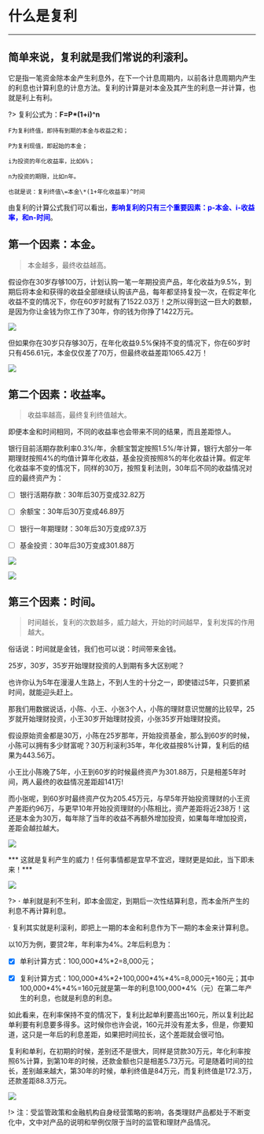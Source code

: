 # 什么是复利

---

## **简单来说，复利就是我们常说的利滚利。**

它是指一笔资金除本金产生利息外，在下一个计息周期内，以前各计息周期内产生的利息也计算利息的计息方法。复利的计算是对本金及其产生的利息一并计算，也就是利上有利。

?> 复利公式为：**F=P\*(1+i)^n**

```
F为复利终值，即持有到期的本金与收益之和；

P为复利现值，即起始的本金；

i为投资的年化收益率，比如6%；

n为投资的期限，比如n年。

也就是说：复利终值\=本金\*(1+年化收益率)^时间 
```

由复利的计算公式我们可以看出，<b><font color="blue">影响复利的只有三个重要因素：p-本金、i-收益率，和n-时间</font></b>。

## **第一个因素：本金。**

> 本金越多，最终收益越高。

假设你在30岁存够100万，计划认购一笔一年期投资产品，年化收益为9.5%，到期后将本金和获得的收益全部继续认购该产品，每年都坚持复投一次，在假定年化收益不变的情况下，你在60岁时就有了1522.03万！之所以得到这一巨大的数额，是因为你让金钱为你工作了30年，你的钱为你挣了1422万元。

![](https://pics5.baidu.com/feed/b17eca8065380cd7d1e0785f8c81a0385b8281d3.jpeg@f_auto?token=8cea4699effa789a6a13ce59af7ceb3e)

但如果你在30岁只存够30万，在年化收益9.5%保持不变的情况下，你在60岁时只有456.61元，本金仅仅差了70万，但最终收益差距1065.42万！

![](https://pics1.baidu.com/feed/d1a20cf431adcbefcc3fcf5f846a23d1a2cc9fb5.jpeg@f_auto?token=730f5005f17c062d1bf100eeddf16d51)

## **第二个因素：收益率。**
> 收益率越高，最终复利终值越大。

即便本金和时间相同，不同的收益率也会带来不同的结果，而且差距惊人。

银行目前活期存款利率0.3%/年，余额宝暂定按照1.5%/年计算，银行大部分一年期理财按照4%的均值计算年化收益，基金投资按照8%的年化收益计算。假定年化收益率不变的情况下，同样的30万，按照复利法则，30年后不同的收益情况对应的最终资产为：

- [ ] 银行活期存款：30年后30万变成32.82万

- [ ] 余额宝：30年后30万变成46.89万

- [ ] 银行一年期理财：30年后30万变成97.3万

- [ ] 基金投资：30年后30万变成301.88万

![](https://pics0.baidu.com/feed/a8ec8a13632762d0947205a6882905f6503dc6a8.jpeg@f_auto?token=967ee5d06430849e53dc6f15511fe7fa)

![](https://pics0.baidu.com/feed/6d81800a19d8bc3eaa4f6e8faa4eab12a9d34504.jpeg@f_auto?token=c83d0ad146c2e52bfc3f0c3981fc02de)

## **第三个因素：时间。**

> 时间越长，复利的次数越多，威力越大，开始的时间越早，复利发挥的作用越大。

俗话说：时间就是金钱，我们也可以说：时间带来金钱。

25岁，30岁，35岁开始理财投资的人到期有多大区别呢？

也许你认为5年在漫漫人生路上，不到人生的十分之一，即使错过5年，只要抓紧时间，就能迎头赶上。

那我们用数据说话，小陈、小王、小张3个人，小陈的理财意识觉醒的比较早，25岁就开始理财投资，小王30岁开始理财投资，小张35岁开始理财投资。

假设原始资金都是30万，小陈在25岁那年，开始投资基金，那么到60岁的时候，小陈可以拥有多少财富呢？30万利滚利35年，年化收益按8%计算，复利后的结果为443.56万。

小王比小陈晚了5年，小王到60岁的时候最终资产为301.88万，只是相差5年时间，两人最终的收益情况差距超141万!

而小张呢，到60岁时最终资产仅为205.45万元，与早5年开始投资理财的小王资产差距约96万，与更早10年开始投资理财的小陈相比，资产差距将近238万！这还是本金为30万，每年除了当年的收益不再额外增加投资，如果每年增加投资，差距会越拉越大。

![](https://pics0.baidu.com/feed/6a600c338744ebf84166ea42f13cda266159a78d.jpeg@f_auto?token=f82819374a063151d8eac5af7832e31a)

*** 这就是复利产生的威力！任何事情都是宜早不宜迟，理财更是如此，当下即未来！***

![](https://pics3.baidu.com/feed/e824b899a9014c083a73882022be0f047af4f438.jpeg@f_auto?token=9aecd2e42d22ab93ccdb4c682b512f92)

?> **·** 单利就是利不生利，即本金固定，到期后一次性结算利息，而本金所产生的利息不再计算利息。

· 复利其实就是利滚利，即把上一期的本金和利息作为下一期的本金来计算利息。

以10万为例，要贷2年，年利率为4%。2年后利息为：

- [x] 单利计算方式：100,000\*4%\*2=8,000元；

- [x] 复利计算方式：100,000\*4%\*2+100,000\*4%\*4%=8,000元+160元；其中100,000\*4%\*4%=160元就是第一年的利息100,000\*4%（元）在第二年产生的利息，也就是利息的利息。

如此看来，在利率保持不变的情况下，复利比起单利要高出160元，所以复利比起单利要有利息要多得多。这时候你也许会说，160元并没有差太多，但是，你要知道，这只是一年后的利息差距，如果把时间拉长，这个差距就会很可怕。

复利和单利，在初期的时候，差别还不是很大，同样是贷款30万元，年化利率按照6%计算，到第10年的时候，还款金额也只是相差5.73万元。可是随着时间的拉长，差别越来越大，第30年的时候，单利终值是84万元，而复利终值是172.3万，还款差距88.3万元。

![](https://pics3.baidu.com/feed/8ad4b31c8701a18b5872274cb6ea0a042938fe6d.jpeg@f_auto?token=e162284d1f75aed4bcf81099518167bd)

!> 注：受监管政策和金融机构自身经营策略的影响，各类理财产品都处于不断变化中，文中对产品的说明和举例仅限于当时的监管和理财产品情况。

